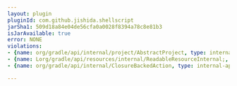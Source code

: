 ```yaml
---
layout: plugin
pluginId: com.github.jishida.shellscript
jarSha1: 509d18a84e04de56cfa0a0028f8394a78c8e81b3
isJarAvailable: true
error: NONE
violations:
- {name: org/gradle/api/internal/project/AbstractProject, type: internal-api-usage}
- {name: Lorg/gradle/api/resources/internal/ReadableResourceInternal;, type: internal-api-usage}
- {name: org/gradle/api/internal/ClosureBackedAction, type: internal-api-usage}

---
```

